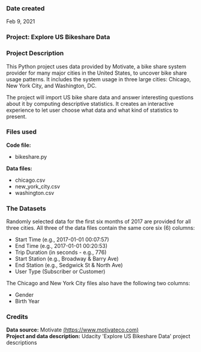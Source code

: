 ### Date created
Feb 9, 2021

### Project: Explore US Bikeshare Data

### Project Description
This Python project uses data provided by Motivate, a bike share system provider for many major cities in the United States, to uncover bike share usage patterns. It includes the system usage in three large cities: Chicago, New York City, and Washington, DC.

The project will import US bike share data and answer interesting questions about it by computing descriptive statistics. It creates an interactive experience to let user choose what data and what kind of statistics to present.

### Files used
**Code file:**
- bikeshare.py

**Data files:**
- chicago.csv
- new_york_city.csv
- washington.csv

### The Datasets
Randomly selected data for the first six months of 2017 are provided for all three cities. All three of the data files contain the same core six (6) columns:
- Start Time (e.g., 2017-01-01 00:07:57)
- End Time (e.g., 2017-01-01 00:20:53)
- Trip Duration (in seconds - e.g., 776)
- Start Station (e.g., Broadway & Barry Ave)
- End Station (e.g., Sedgwick St & North Ave)
- User Type (Subscriber or Customer)

The Chicago and New York City files also have the following two columns:
- Gender
- Birth Year

### Credits
**Data source:** Motivate [(https://www.motivateco.com)](https://www.motivateco.com/)\
**Project and data description:** Udacity 'Explore US Bikeshare Data' project descriptions
